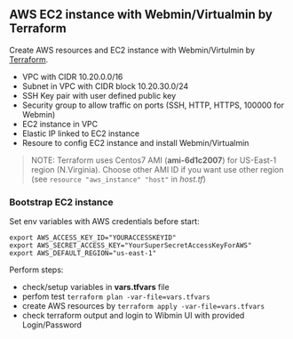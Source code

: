 ## AWS EC2 instance with Webmin/Virtualmin by Terraform

Create AWS resources and EC2 instance with Webmin/Virtulmin by [Terraform](http://terraform.io).

- VPC with CIDR 10.20.0.0/16
- Subnet in VPC with CIDR block 10.20.30.0/24
- SSH Key pair with user defined public key
- Security group to allow traffic on ports (SSH, HTTP, HTTPS, 100000 for Webmin)
- EC2 instance in VPC
- Elastic IP linked to EC2 instance
- Resoure to config EC2 instance and install Webmin/Virtualmin

>NOTE: Terraform uses Centos7 AMI (**ami-6d1c2007**) for US-East-1 region (N.Virginia).
Choose other AMI ID if you want use other region (see `resource "aws_instance" "host"` in *host.tf*)

### Bootstrap EC2 instance

Set env variables with AWS credentials before start:
```
export AWS_ACCESS_KEY_ID="YOURACCESSKEYID"
export AWS_SECRET_ACCESS_KEY="YourSuperSecretAccessKeyForAWS"
export AWS_DEFAULT_REGION="us-east-1"
```

Perform steps:

- check/setup variables in **vars.tfvars** file
- perfom test `terraform plan -var-file=vars.tfvars`
- create AWS resources by `terraform apply -var-file=vars.tfvars`
- check terraform output and login to Wibmin UI with provided Login/Password
